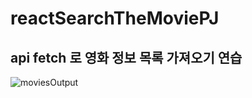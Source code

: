 # reactSearchTheMoviePJ
## api fetch 로 영화 정보 목록 가져오기 연습

![moviesOutput](https://user-images.githubusercontent.com/75942405/198386112-0395619a-7d91-4288-8ce1-dff2607176cc.png)
